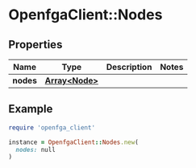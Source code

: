 # OpenfgaClient::Nodes

## Properties

| Name | Type | Description | Notes |
| ---- | ---- | ----------- | ----- |
| **nodes** | [**Array&lt;Node&gt;**](Node.md) |  |  |

## Example

```ruby
require 'openfga_client'

instance = OpenfgaClient::Nodes.new(
  nodes: null
)
```

